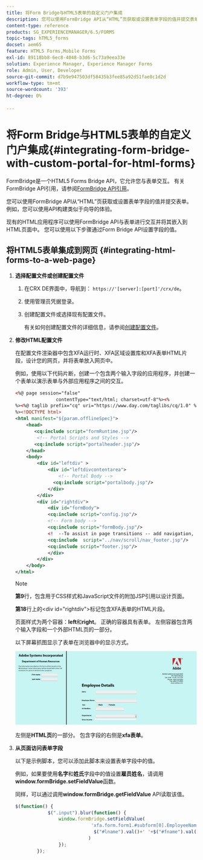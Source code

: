 ```yaml
---
title: 将Form Bridge与HTML5表单的自定义门户集成
description: 您可以使用FormBridge API从“HTML”页获取或设置表单字段的值并提交表单。
content-type: reference
products: SG_EXPERIENCEMANAGER/6.5/FORMS
topic-tags: hTML5_forms
docset: aem65
feature: HTML5 Forms,Mobile Forms
exl-id: 89118bb8-6ec8-4048-b3d6-5c73a9eea33e
solution: Experience Manager, Experience Manager Forms
role: Admin, User, Developer
source-git-commit: d7b9e947503df58435b3fee85a92d51fae8c1d2d
workflow-type: tm+mt
source-wordcount: '393'
ht-degree: 0%

---
```


# 将Form Bridge与HTML5表单的自定义门户集成{#integrating-form-bridge-with-custom-portal-for-html-forms}

FormBridge是一个HTML5 Forms Bridge API，它允许您与表单交互。 有关FormBridge API引用，请参阅[FormBridge API引用](/help/forms/using/form-bridge-apis.md)。

您可以使用FormBridge API从“HTML”页获取或设置表单字段的值并提交表单。 例如，您可以使用API构建类似于向导的体验。

现有的HTML应用程序可以使用FormBridge API与表单进行交互并将其嵌入到HTML页面中。 您可以使用以下步骤通过Form Bridge API设置字段的值。

## 将HTML5表单集成到网页 {#integrating-html-forms-to-a-web-page}

1. **选择配置文件或创建配置文件**

   1. 在CRX DE界面中，导航到： `https://'[server]:[port]'/crx/de`。
   1. 使用管理员凭据登录。
   1. 创建配置文件或选择现有配置文件。

      有关如何创建配置文件的详细信息，请参阅[创建配置文件](/help/forms/using/custom-profile.md)。

1. **修改HTML配置文件**

   在配置文件渲染器中包含XFA运行时、XFA区域设置库和XFA表单HTML片段，设计您的网页，并将表单放入网页中。

   例如，使用以下代码片断，创建一个包含两个输入字段的应用程序，并创建一个表单以演示表单与外部应用程序之间的交互。

   ```xml
   <%@ page session="false"
                  contentType="text/html; charset=utf-8"%><%
   %><%@ taglib prefix="cq" uri="https://www.day.com/taglibs/cq/1.0" %><%
   %><!DOCTYPE html>
   <html manifest="${param.offlineSpec}">
       <head>
          <cq:include script="formRuntime.jsp"/>
           <!-- Portal Scripts and Styles -->
          <cq:include script="portalheader.jsp"/>
       </head>
       <body>
           <div id="leftdiv" >
               <div id="leftdivcontentarea">
                   <!-- Portal Body -->
                 <cq:include script="portalbody.jsp"/>
               </div>
           </div>
           <div id="rightdiv">
               <div id="formBody">
               <cq:include script="config.jsp"/>
               <!-- Form body -->
               <cq:include script="formBody.jsp"/>
               <!  --To assist in page transitions -- add navigation, based on scrolling -->
               <cq:include  script="../nav/scroll/nav_footer.jsp"/>
               <cq:include script="footer.jsp"/>
               </div>
           </div>
       </body>
   </html>
   ```

   >[!NOTE]
   >
   >**第9**&#x200B;行，包含用于CSS样式和JavaScript文件的附加JSP引用以设计页面。
   >
   >
   >**第18**&#x200B;行上的&lt;div id=&quot;rightdiv&quot;>标记包含XFA表单的HTML片段。
   >
   >
   >页面样式为两个容器：**left**&#x200B;和&#x200B;**right**。 正确的容器具有表单。 左侧容器包含两个输入字段和一个外部HTML页的一部分。
   >
   >
   >以下屏幕抓图显示了表单在浏览器中的显示方式。

   ![门户](assets/portal.jpg)

   左侧是&#x200B;**HTML页**&#x200B;的一部分。 包含字段的右侧是&#x200B;**xfa表单**。

1. **从页面访问表单字段**

   以下是示例脚本，您可以添加此脚本来设置表单字段中的值。

   例如，如果要使用&#x200B;**名字**&#x200B;和&#x200B;**姓氏**&#x200B;字段中的值设置&#x200B;**雇员姓名**，请调用&#x200B;**window.formBridge.setFieldValue**&#x200B;函数。

   同样，可以通过调用&#x200B;**window.formBridge.getFieldValue** API读取该值。

   ```javascript
   $(function() {
               $(".input").blur(function() {
                   window.formBridge.setFieldValue(
                               'xfa.form.form1.#subform[0].EmployeeName',
                                $("#lname").val()+' '+$("#fname").val()
                              )
                   });
           });
   ```
